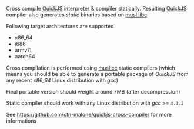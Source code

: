 Cross compile [QuickJS](https://github.com/bellard/quickjs) interpreter & compiler statically. Resulting [QuickJS](https://github.com/bellard/quickjs) compiler also generates *static* binaries based on [musl libc](https://musl.libc.org/)

Following target architectures are supported

* x86_64
* i686
* armv7l
* aarch64

Cross compilation is performed using [musl.cc](https://musl.cc/) static compilers (which means you should be able to generate a portable package of *QuickJS* from any recent *x86_64* Linux distribution with *gcc*)

Final portable version should weight around 7MB (after decompression)

Static compiler should work with any Linux distribution with *gcc* >= `4.3.2`

See https://github.com/ctn-malone/quickjs-cross-compiler for more informations
